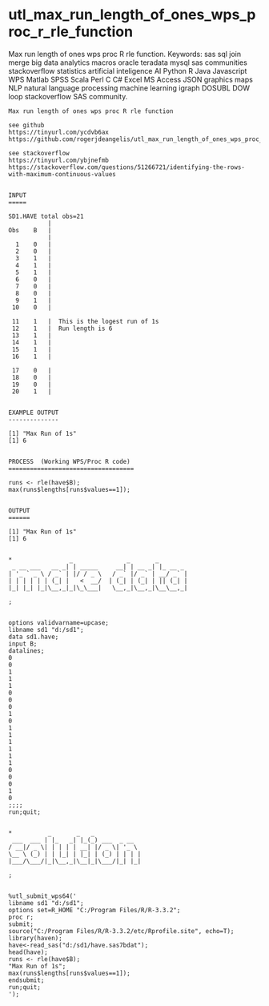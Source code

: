 # utl_max_run_length_of_ones_wps_proc_r_rle_function
Max run length of ones wps proc R rle function. Keywords: sas sql join merge big data analytics macros oracle teradata mysql sas communities stackoverflow statistics artificial inteligence AI Python R Java Javascript WPS Matlab SPSS Scala Perl C C# Excel MS Access JSON graphics maps NLP natural language processing machine learning igraph DOSUBL DOW loop stackoverflow SAS community.


    Max run length of ones wps proc R rle function

    see github
    https://tinyurl.com/ycdvb6ax
    https://github.com/rogerjdeangelis/utl_max_run_length_of_ones_wps_proc_r_rle_function

    see stackoverflow
    https://tinyurl.com/ybjnefmb
    https://stackoverflow.com/questions/51266721/identifying-the-rows-with-maximum-continuous-values


    INPUT
    =====

    SD1.HAVE total obs=21
               |
    Obs    B   |
               |
      1    0   |
      2    0   |
      3    1   |
      4    1   |
      5    1   |
      6    0   |
      7    0   |
      8    0   |
      9    1   |
     10    0   |

     11    1   |  This is the logest run of 1s
     12    1   |  Run length is 6
     13    1   |
     14    1   |
     15    1   |
     16    1   |

     17    0   |
     18    0   |
     19    0   |
     20    1   |


    EXAMPLE OUTPUT
    --------------

    [1] "Max Run of 1s"
    [1] 6


    PROCESS  (Working WPS/Proc R code)
    ===================================

    runs <- rle(have$B);
    max(runs$lengths[runs$values==1]);


    OUTPUT
    ======

    [1] "Max Run of 1s"
    [1] 6


    *                _               _       _
     _ __ ___   __ _| | _____     __| | __ _| |_ __ _
    | '_ ` _ \ / _` | |/ / _ \   / _` |/ _` | __/ _` |
    | | | | | | (_| |   <  __/  | (_| | (_| | || (_| |
    |_| |_| |_|\__,_|_|\_\___|   \__,_|\__,_|\__\__,_|

    ;


    options validvarname=upcase;
    libname sd1 "d:/sd1";
    data sd1.have;
    input B;
    datalines;
    0
    0
    1
    1
    1
    0
    0
    0
    1
    0
    1
    1
    1
    1
    1
    1
    0
    0
    0
    1
    0
    ;;;;
    run;quit;


    *          _       _   _
     ___  ___ | |_   _| |_(_) ___  _ __
    / __|/ _ \| | | | | __| |/ _ \| '_ \
    \__ \ (_) | | |_| | |_| | (_) | | | |
    |___/\___/|_|\__,_|\__|_|\___/|_| |_|

    ;


    %utl_submit_wps64('
    libname sd1 "d:/sd1";
    options set=R_HOME "C:/Program Files/R/R-3.3.2";
    proc r;
    submit;
    source("C:/Program Files/R/R-3.3.2/etc/Rprofile.site", echo=T);
    library(haven);
    have<-read_sas("d:/sd1/have.sas7bdat");
    head(have);
    runs <- rle(have$B);
    "Max Run of 1s";
    max(runs$lengths[runs$values==1]);
    endsubmit;
    run;quit;
    ');


